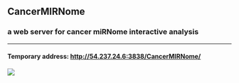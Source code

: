 ## CancerMIRNome
### a web server for cancer miRNome interactive analysis
---

#### Temporary address: http://54.237.24.6:3838/CancerMIRNome/

![](https://github.com/rli012/CancerMIRNome/blob/master/www/img/CancerMIRNome_page.jpg)
